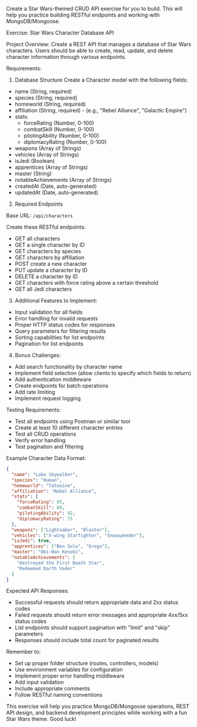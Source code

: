 Create a Star Wars-themed CRUD API exercise for you to build. This will help you practice building RESTful endpoints and working with MongoDB/Mongoose.

Exercise: Star Wars Character Database API

Project Overview:
Create a REST API that manages a database of Star Wars characters. Users should be able to create, read, update, and delete character information through various endpoints.

Requirements:

1. Database Structure
   Create a Character model with the following fields:

- name (String, required)
- species (String, required)
- homeworld (String, required)
- affiliation (String, required) - (e.g., "Rebel Alliance", "Galactic Empire")
- stats:
  - forceRating (Number, 0-100)
  - combatSkill (Number, 0-100)
  - pilotingAbility (Number, 0-100)
  - diplomacyRating (Number, 0-100)
- weapons (Array of Strings)
- vehicles (Array of Strings)
- isJedi (Boolean)
- apprentices (Array of Strings)
- master (String)
- notableAchievements (Array of Strings)
- createdAt (Date, auto-generated)
- updatedAt (Date, auto-generated)

2. Required Endpoints

Base URL: `/api/characters`

Create these RESTful endpoints:

- GET all characters
- GET a single character by ID
- GET characters by species
- GET characters by affiliation
- POST create a new character
- PUT update a character by ID
- DELETE a character by ID
- GET characters with force rating above a certain threshold
- GET all Jedi characters

3. Additional Features to Implement:

- Input validation for all fields
- Error handling for invalid requests
- Proper HTTP status codes for responses
- Query parameters for filtering results
- Sorting capabilities for list endpoints
- Pagination for list endpoints

4. Bonus Challenges:

- Add search functionality by character name
- Implement field selection (allow clients to specify which fields to return)
- Add authentication middleware
- Create endpoints for batch operations
- Add rate limiting
- Implement request logging

Testing Requirements:

- Test all endpoints using Postman or similar tool
- Create at least 10 different character entries
- Test all CRUD operations
- Verify error handling
- Test pagination and filtering

Example Character Data Format:

```json
{
  "name": "Luke Skywalker",
  "species": "Human",
  "homeworld": "Tatooine",
  "affiliation": "Rebel Alliance",
  "stats": {
    "forceRating": 95,
    "combatSkill": 88,
    "pilotingAbility": 92,
    "diplomacyRating": 75
  },
  "weapons": ["Lightsaber", "Blaster"],
  "vehicles": ["X-wing Starfighter", "Snowspeeder"],
  "isJedi": true,
  "apprentices": ["Ben Solo", "Grogu"],
  "master": "Obi-Wan Kenobi",
  "notableAchievements": [
    "Destroyed the First Death Star",
    "Redeemed Darth Vader"
  ]
}
```

Expected API Responses:

- Successful requests should return appropriate data and 2xx status codes
- Failed requests should return error messages and appropriate 4xx/5xx status codes
- List endpoints should support pagination with "limit" and "skip" parameters
- Responses should include total count for paginated results

Remember to:

- Set up proper folder structure (routes, controllers, models)
- Use environment variables for configuration
- Implement proper error handling middleware
- Add input validation
- Include appropriate comments
- Follow RESTful naming conventions

This exercise will help you practice MongoDB/Mongoose operations, REST API design, and backend development principles while working with a fun Star Wars theme. Good luck!
